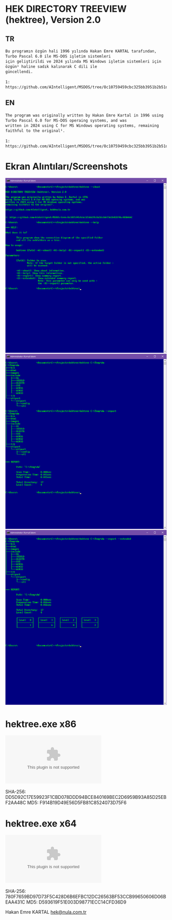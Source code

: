 # HEK DIRECTORY TREEVIEW (hektree), Version 2.0

## TR
    Bu programın özgün hali 1996 yılında Hakan Emre KARTAL tarafından, Turbo Pascal 6.0 ile MS-DOS işletim sistemleri 
    için geliştirildi ve 2024 yılında MS Windows işletim sistemleri için özgün¹ haline sadık kalınarak C dili ile 
    güncellendi.

    1: https://github.com/AIntelligent/MSDOS/tree/8c10759459cbc325bb3951b2b51de73e2b428746/HEKAGAC

## EN
    The program was originally written by Hakan Emre Kartal in 1996 using Turbo Pascal 6.0 for MS-DOS operaing systems, and was
    written in 2024 using C for MS Windows operating systems, remaining faithful to the original¹.
    
    1: https://github.com/AIntelligent/MSDOS/tree/8c10759459cbc325bb3951b2b51de73e2b428746/HEKAGAC

# Ekran Alıntıları/Screenshots

![hektree_1](https://github.com/AIntelligent/HEKTree/blob/eac0efd8417303749c24bee3b155f2cf510e390d/screenshots/hektree_1.PNG)
![hektree_2](https://github.com/AIntelligent/HEKTree/blob/eac0efd8417303749c24bee3b155f2cf510e390d/screenshots/hektree_2.PNG)
![hektree_3](https://github.com/AIntelligent/HEKTree/blob/eac0efd8417303749c24bee3b155f2cf510e390d/screenshots/hektree_3.PNG)

# hektree.exe x86
![](https://github.com/AIntelligent/HEKTree/blob/43803fe55084ac68b8968b0c7b4683fa4d154b1d/Binaries/x86/hektree.exe)

SHA-256: DD5D92C17E59923F1CBD078DDD94BCE840169BEC2D6959B93A85D25EBF2AA48C
MD5: F914B19D49E56D5FB81C8524073D75F6

# hektree.exe x64

![](https://github.com/AIntelligent/HEKTree/blob/04432e8f639b073d3b36d403468c2180797d9017/Binaries/x64/hektree.exe)

SHA-256: 780F7659BD97D73F5C428D6B6EFBC12DC26563BF53CCB99650606D06BEAA431C
MD5: D593619F51E003D98771ECC14CFD36D9

Hakan Emre KARTAL
hek@nula.com.tr
